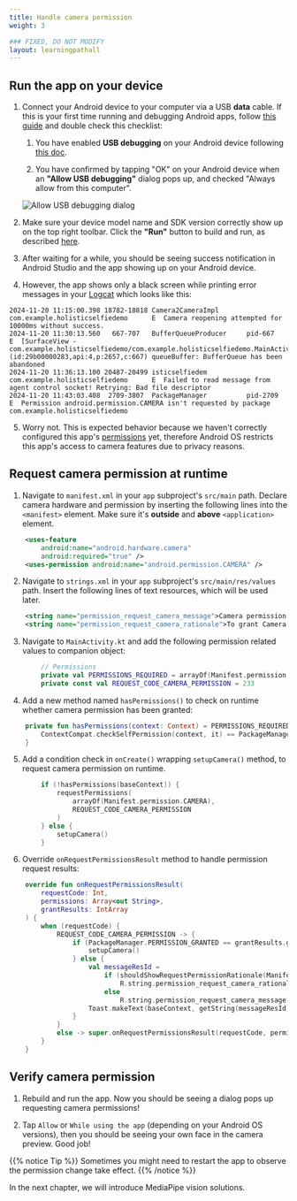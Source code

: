 ```yaml
---
title: Handle camera permission
weight: 3

### FIXED, DO NOT MODIFY
layout: learningpathall
---
```


## Run the app on your device

1. Connect your Android device to your computer via a USB **data** cable. If this is your first time running and debugging Android apps, follow [this guide](https://developer.android.com/studio/run/device#setting-up) and double check this checklist:
    
    1. You have enabled **USB debugging** on your Android device following [this doc](https://developer.android.com/studio/debug/dev-options#Enable-debugging). 
    
    2. You have confirmed by tapping "OK" on your Android device when an **"Allow USB debugging"** dialog pops up, and checked "Always allow from this computer".

    ![Allow USB debugging dialog](https://ftc-docs.firstinspires.org/en/latest/_images/AllowUSBDebugging.jpg)


2. Make sure your device model name and SDK version correctly show up on the top right toolbar. Click the **"Run"** button to build and run, as described [here](https://developer.android.com/studio/run).

3. After waiting for a while, you should be seeing success notification in Android Studio and the app showing up on your Android device. 

4. However, the app shows only a black screen while printing error messages in your [Logcat](https://developer.android.com/tools/logcat) which looks like this:

```
2024-11-20 11:15:00.398 18782-18818 Camera2CameraImpl       com.example.holisticselfiedemo      E  Camera reopening attempted for 10000ms without success.
2024-11-20 11:30:13.560   667-707   BufferQueueProducer     pid-667                              E  [SurfaceView - com.example.holisticselfiedemo/com.example.holisticselfiedemo.MainActivity#0](id:29b00000283,api:4,p:2657,c:667) queueBuffer: BufferQueue has been abandoned
2024-11-20 11:36:13.100 20487-20499 isticselfiedem          com.example.holisticselfiedemo      E  Failed to read message from agent control socket! Retrying: Bad file descriptor
2024-11-20 11:43:03.408  2709-3807  PackageManager          pid-2709                             E  Permission android.permission.CAMERA isn't requested by package com.example.holisticselfiedemo
```

5. Worry not. This is expected behavior because we haven't correctly configured this app's [permissions](https://developer.android.com/guide/topics/permissions/overview) yet, therefore Android OS restricts this app's access to camera features due to privacy reasons. 

## Request camera permission at runtime

1. Navigate to `manifest.xml` in your `app` subproject's `src/main` path. Declare camera hardware and permission by inserting the following lines into the `<manifest>` element. Make sure it's **outside** and **above** `<application>` element.

```xml
    <uses-feature
        android:name="android.hardware.camera"
        android:required="true" />
    <uses-permission android:name="android.permission.CAMERA" />
```

2. Navigate to `strings.xml` in your `app` subproject's `src/main/res/values` path. Insert the following lines of text resources, which will be used later.

```xml
    <string name="permission_request_camera_message">Camera permission is required to recognize face and hands</string>
    <string name="permission_request_camera_rationale">To grant Camera permission to this app, please go to system settings</string>
```

3. Navigate to `MainActivity.kt` and add the following permission related values to companion object:

```kotlin
        // Permissions
        private val PERMISSIONS_REQUIRED = arrayOf(Manifest.permission.CAMERA)
        private const val REQUEST_CODE_CAMERA_PERMISSION = 233
```

4. Add a new method named `hasPermissions()` to check on runtime whether camera permission has been granted:

```kotlin
    private fun hasPermissions(context: Context) = PERMISSIONS_REQUIRED.all {
        ContextCompat.checkSelfPermission(context, it) == PackageManager.PERMISSION_GRANTED
    }
```

5. Add a condition check in `onCreate()` wrapping `setupCamera()` method, to request camera permission on runtime.

```kotlin
        if (!hasPermissions(baseContext)) {
            requestPermissions(
                arrayOf(Manifest.permission.CAMERA),
                REQUEST_CODE_CAMERA_PERMISSION
            )
        } else {
            setupCamera()
        }
```

6. Override `onRequestPermissionsResult` method to handle permission request results:

```kotlin
    override fun onRequestPermissionsResult(
        requestCode: Int,
        permissions: Array<out String>,
        grantResults: IntArray
    ) {
        when (requestCode) {
            REQUEST_CODE_CAMERA_PERMISSION -> {
                if (PackageManager.PERMISSION_GRANTED == grantResults.getOrNull(0)) {
                    setupCamera()
                } else {
                    val messageResId =
                        if (shouldShowRequestPermissionRationale(Manifest.permission.CAMERA))
                            R.string.permission_request_camera_rationale
                        else
                            R.string.permission_request_camera_message
                    Toast.makeText(baseContext, getString(messageResId), Toast.LENGTH_LONG).show()
                }
            }
            else -> super.onRequestPermissionsResult(requestCode, permissions, grantResults)
        }
    }
```

## Verify camera permission

1. Rebuild and run the app. Now you should be seeing a dialog pops up requesting camera permissions! 

2. Tap `Allow` or `While using the app` (depending on your Android OS versions), then you should be seeing your own face in the camera preview. Good job!  

{{% notice Tip %}}
Sometimes you might need to restart the app to observe the permission change take effect.
{{% /notice %}}

In the next chapter, we will introduce MediaPipe vision solutions.
